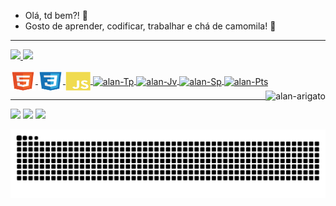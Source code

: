 - Olá, td bem?! 👋
- Gosto de aprender, codificar, trabalhar e chá de camomila! 🍵

<hr>
 <div>
  <a href="https://github.com/alanvilasboas">
  <img height="180em" src="https://github-readme-stats.vercel.app/api?username=alanvilasboas&show_icons=true&theme=radical&include_all_commits=true&count_private=true"/>
  <img height="180em" src="https://github-readme-stats.vercel.app/api/top-langs/?username=alanvilasboas&layout=compact&langs_count=7&theme=radical"/>
</div>

<div style="display: inline_block"><br>
  <img align="center" alt="alan-HTML" height="30" width="40" src="https://raw.githubusercontent.com/devicons/devicon/master/icons/html5/html5-original.svg">
  <img align="center" alt="alan-CSS" height="30" width="40" src="https://raw.githubusercontent.com/devicons/devicon/master/icons/css3/css3-original.svg">
  <img align="center" alt="alan-Js" height="30" width="40" src="https://raw.githubusercontent.com/devicons/devicon/master/icons/javascript/javascript-plain.svg">
  <img align="center" alt="alan-Tp" height="30" width="40" src="https://cdn.jsdelivr.net/gh/devicons/devicon/icons/typescript/typescript-plain.svg">
  <img align="center" alt="alan-Jv" height="30" width="40" src="https://cdn.jsdelivr.net/gh/devicons/devicon/icons/java/java-original-wordmark.svg">
  <img align="center" alt="alan-Sp" height="30" width="40" src="https://cdn.jsdelivr.net/gh/devicons/devicon/icons/spring/spring-original-wordmark.svg" />
  <img align="center" alt="alan-Pts" height="30" width="40" src="https://cdn.jsdelivr.net/gh/devicons/devicon/icons/postgresql/postgresql-plain.svg">
 

 
  <img align="right" alt="alan-arigato" src="https://c.tenor.com/xGacCCZWB3UAAAAS/the-office-bow.gif">
</div>
  <hr>
  <div>
    <a href="https://api.whatsapp.com/send?phone=5511981932965" target="_blank"><img src="https://img.shields.io/badge/WhatsApp-25D366?style=for-the-badge&logo=whatsapp&logoColor=white" target="_blank"></a> <a href="mailto:alan07vb@gmail.com" target="_blank"><img src="https://img.shields.io/badge/Gmail-D14836?style=for-the-badge&logo=gmail&logoColor=white" target="_blank"></a> <a href="https://www.linkedin.com/in/alanvilasboas/" target="_blank"><img src="https://img.shields.io/badge/-LinkedIn-%230077B5?style=for-the-badge&logo=linkedin&logoColor=white" target="_blank"></a> 
    
   ![Snake animation](https://github.com/alanvilasboas/alanvilasboas/blob/output/github-contribution-grid-snake.svg)
   </div>
  

